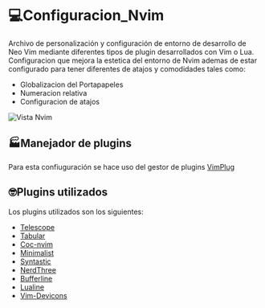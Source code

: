 # 💻Configuracion_Nvim
Archivo de personalización y configuración de entorno de desarrollo de Neo Vim mediante diferentes tipos de plugin desarrollados con Vim o Lua.
Configuracion que mejora la estetica del entorno de Nvim ademas de estar configurado para tener diferentes de atajos y comodidades tales como:
- Globalizacion del Portapapeles
- Numeracion relativa
- Configuracion de atajos

![Vista Nvim](https://github.com/user-attachments/assets/c254ba1a-16a0-4255-80f4-126bb9ef388a)

## 🏭Manejador de plugins
Para esta confiuguración se hace uso del gestor de plugins [VimPlug](https://github.com/junegunn/vim-plug)

## 🤓Plugins utilizados
Los plugins utilizados son los siguientes:
- [Telescope](https://github.com/nvim-telescope/telescope.nvim)
- [Tabular](https://github.com/godlygeek/tabular)
- [Coc-nvim](https://github.com/neoclide/coc.nvim)
- [Minimalist](https://github.com/dikiaap/minimalist)
- [Syntastic](https://github.com/vim-syntastic/syntastic)
- [NerdThree](https://github.com/preservim/nerdtree)
- [Bufferline](https://github.com/akinsho/bufferline.nvim)
- [Lualine](https://github.com/nvim-lualine/lualine.nvim)
- [Vim-Devicons](https://github.com/ryanoasis/vim-devicons)

